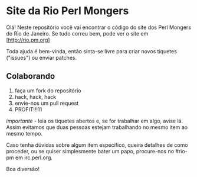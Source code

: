 Site da Rio Perl Mongers
========================

Olá! Neste repositório você vai encontrar o código do site dos
Perl Mongers do Rio de Janeiro. Se tudo correu bem, pode ver
o site em [http://rio.pm.org]

Toda ajuda é bem-vinda, então sinta-se livre para criar novos
tiquetes ("issues") ou enviar patches.

Colaborando
-----------

1. faça um fork do repositório
2. hack, hack, hack
3. envie-nos um pull request
4. PROFIT!!!11

*importante* - leia os tiquetes abertos e, se for trabalhar em
algo, avise lá. Assim evitamos que duas pessoas estejam trabalhando
no mesmo item ao mesmo tempo.

Caso tenha dúvidas sobre algum item específico, queira detalhes de
como proceder, ou se quiser simplesmente bater um papo, procure-nos
no #rio-pm em irc.perl.org.

Boa diversão!
